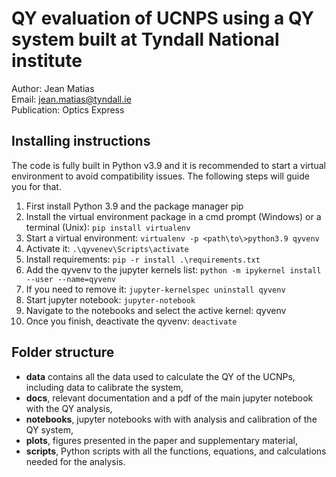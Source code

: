 # QY evaluation of UCNPS using a QY system built at Tyndall National institute

Author: Jean Matias \
Email: jean.matias@tyndall.ie \
Publication: Optics Express

## Installing instructions

The code is fully built in Python v3.9 and it is recommended to start a virtual environment to
avoid compatibility issues. The following steps will guide you for that.

1. First install Python 3.9 and the package manager pip
2. Install the virtual environment package in a cmd prompt (Windows) or a terminal (Unix): `pip install virtualenv`
3. Start a virtual environment: `virtualenv -p <path\to\>python3.9 qyvenv`
4. Activate it: `.\qyvenev\Scripts\activate`
5. Install requirements: `pip -r install .\requirements.txt`
6. Add the qyvenv to the jupyter kernels list: `python -m ipykernel install --user --name=qyvenv`
7. If you need to remove it: `jupyter-kernelspec uninstall qyvenv`
8. Start jupyter notebook: `jupyter-notebook`
9. Navigate to the notebooks and select the active kernel: qyvenv
10. Once you finish, deactivate the qyvenv: `deactivate`

## Folder structure

+ **data** contains all the data used to calculate the QY of the UCNPs, including data to calibrate the system,
+ **docs**, relevant documentation and a pdf of the main jupyter notebook with the QY analysis,
+ **notebooks**, jupyter notebooks with with analysis and calibration of the QY system,
+ **plots**, figures presented in the paper and supplementary material,
+ **scripts**, Python scripts with all the functions, equations, and calculations needed for the analysis. 

